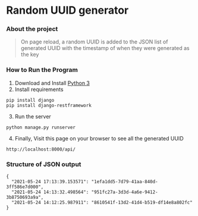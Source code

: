 # Random UUID generator

### About the project
> On page reload, a random UUID is added to the JSON list of generated UUID with the timestamp of when they were generated as the key 

### How to Run the Program

1. Download and Install [Python 3](https://www.python.org/)
2. Install requirements
```
pip install django
pip install django-restframework
```
3. Run the server
```
python manage.py runserver
```
4. Finally, Visit this page on your browser to see all the generated UUID
```
http://localhost:8000/api/
```

### Structure of JSON output 
```
{
  "2021-05-24 17:13:39.153571": "1efa1dd5-7d79-41aa-840d-3ff586e7d000",
  "2021-05-24 14:13:32.498564": "951fc27a-3d3d-4a6e-9412-3b8750693a9a",
  "2021-05-24 14:12:25.987911": "8610541f-13d2-41d4-b519-df14e8a802fc"
}
```

